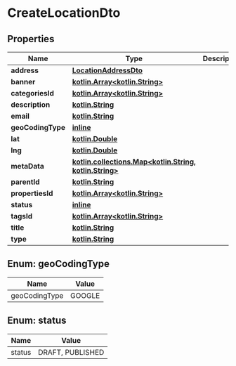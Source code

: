 # CreateLocationDto

## Properties
Name | Type | Description | Notes
------------ | ------------- | ------------- | -------------
**address** | [**LocationAddressDto**](LocationAddressDto.md) |  |  [optional]
**banner** | [**kotlin.Array&lt;kotlin.String&gt;**](.md) |  |  [optional]
**categoriesId** | [**kotlin.Array&lt;kotlin.String&gt;**](.md) |  |  [optional]
**description** | [**kotlin.String**](.md) |  |  [optional]
**email** | [**kotlin.String**](.md) |  |  [optional]
**geoCodingType** | [**inline**](#GeoCodingTypeEnum) |  |  [optional]
**lat** | [**kotlin.Double**](.md) |  |  [optional]
**lng** | [**kotlin.Double**](.md) |  |  [optional]
**metaData** | [**kotlin.collections.Map&lt;kotlin.String, kotlin.String&gt;**](.md) |  |  [optional]
**parentId** | [**kotlin.String**](.md) |  |  [optional]
**propertiesId** | [**kotlin.Array&lt;kotlin.String&gt;**](.md) |  |  [optional]
**status** | [**inline**](#StatusEnum) |  | 
**tagsId** | [**kotlin.Array&lt;kotlin.String&gt;**](.md) |  |  [optional]
**title** | [**kotlin.String**](.md) |  |  [optional]
**type** | [**kotlin.String**](.md) |  | 

<a name="GeoCodingTypeEnum"></a>
## Enum: geoCodingType
Name | Value
---- | -----
geoCodingType | GOOGLE

<a name="StatusEnum"></a>
## Enum: status
Name | Value
---- | -----
status | DRAFT, PUBLISHED
